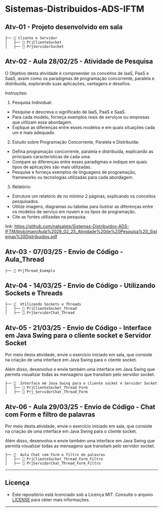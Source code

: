 # Sistemas-Distribuidos-ADS-IFTM

## Atv-01 - Projeto desenvolvido em sala

```
├── 📂 Cliente e Servidor               
│   ├── 📂 PrjClienteSocket     
│   ├── 📂 PrjServidorSocket          

```

## Atv-02 - Aula 28/02/25 - Atividade de Pesquisa

O Objetivo desta atividade é compreender os conceitos de IaaS, PaaS e SaaS, assim como os paradigmas de programação concorrente, paralela e distribuída, explorando suas aplicações, vantagens e desafios.

Instruções:

1. Pesquisa Individual:
  - Pesquise e descreva o significado de IaaS, PaaS e SaaS.
  - Para cada modelo, forneça exemplos reais de serviços ou empresas que utilizam essa abordagem.
  - Explique as diferenças entre esses modelos e em quais situações cada um é mais adequado.
2. Estudo sobre Programação Concorrente, Paralela e Distribuída: 
  - Defina programação concorrente, paralela e distribuída, explicando as principais características de cada uma.
  - Compare as diferenças entre esses paradigmas e indique em quais tipos de aplicações são mais utilizadas.
  - Pesquise e forneça exemplos de linguagens de programação, frameworks ou tecnologias utilizadas para cada abordagem.
3. Relatório:
  - Estruture um relatório de no mínimo 2 páginas, explicando os conceitos pesquisados.
  - Utilize imagens, diagramas ou tabelas para ilustrar as diferenças entre os modelos de serviço em nuvem e os tipos de programação.
  - Cite as fontes utilizadas na pesquisa.

link: https://github.com/natsalete/Sistemas-Distribuidos-ADS-IFTM/blob/main/Aula%2028_02_25_Atividade%20de%20Pesquisa%20_Sistemas%20Distribuidos.pdf

## Atv-03 - 07/03/25 - Envio de Código - Aula_Thread

```
├── 📂 PrjThread_Exemplo
```

## Atv-04 - 14/03/25 - Envio de Código - Utilizando Sockets e Threads

```
├── 📂  Utilizando Sockets e Threads            
│   ├── 📂 PrjClienteSocket_Thread     
│   ├── 📂 PrjServidorChat_Thread          

```
## Atv-05 - 21/03/25 - Envio de Código - Interface em Java Swing para o cliente socket e Servidor Socket

Por meio desta atividade, envie o exercício iniciado em sala, que consiste na criação de uma interface em Java Swing para o cliente socket. 

Além disso, desenvolva e envie também uma interface em Java Swing que permita visualizar todas as mensagens que transitam pelo servidor socket. 

```
├── 📂  Interface em Java Swing para o cliente socket e Servidor Socket        
│   ├── 📂 PrjClienteSocket_Thread_Form     
│   ├── 📂 Prj_ServidorChat_Thread_Form         

```

## Atv-06 - Aula 29/03/25 - Envio de Código - Chat com Form e filtro de palavras

Por meio desta atividade, envie o exercício iniciado em sala, que consiste na criação de uma interface em Java Swing para o cliente socket. 

Além disso, desenvolva e envie também uma interface em Java Swing que permita visualizar todas as mensagens que transitam pelo servidor socket. 

```
├── 📂  Aula Chat com Form e filtro de palavras        
│   ├── 📂 PrjClienteSocket_Thread_Form_Filtro     
│   ├── 📂 PrjServidorChat_Thread_Form_Filtro        

```

---
## Licença

- Este repositório está licenciado sob a Licença MIT. Consulte o arquivo [LICENSE](LICENSE) para obter mais informações.
---

